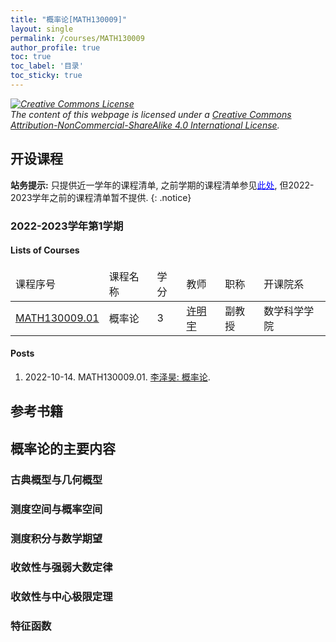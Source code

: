 ```yaml
---
title: "概率论[MATH130009]"
layout: single
permalink: /courses/MATH130009
author_profile: true
toc: true
toc_label: '目录'
toc_sticky: true
---
```


<div class="notice--warning">
  <p><i><a rel="license" href="http://creativecommons.org/licenses/by-nc-sa/4.0/"><img alt="Creative Commons License" style="border-width:0" src="https://i.creativecommons.org/l/by-nc-sa/4.0/88x31.png" /></a><br /> The content of this webpage is licensed under a <a rel="license" href="http://creativecommons.org/licenses/by-nc-sa/4.0/">Creative Commons Attribution-NonCommercial-ShareAlike 4.0 International License</a>.</i></p>
</div>

## 开设课程

**站务提示:** 只提供近一学年的课程清单, 之前学期的课程清单参见<a href='https://fdu-math.github.io/courses/MATH130009/courses-archived' style='color: blue; text-decoration: underline;'>此处</a>, 但2022-2023学年之前的课程清单暂不提供.
{: .notice}

### 2022-2023学年第1学期

#### Lists of Courses

<div style='text-align: center;' id='MATH130009_2223F'> 
    <table id='MATH130009_2223F_table'>
        <thead>
            <tr>
                <td>课程序号</td>
                <td>课程名称</td>
                <td>学分</td>
                <td>教师</td>
                <td>职称</td>
                <td>开课院系</td>
            </tr>
        </thead>
        <tbody>
            <tr>
                <td><a href='https://fdu-math.github.io/courses/class-id/MATH130009-01'>MATH130009.01</a></td>
                <td>概率论</td>
                <td>3</td>
                <td><a href='https://fdu-math.github.io/teachers/许明宇'>许明宇</a></td>
                <td>副教授</td>
                <td>数学科学学院</td>
            </tr>
        </tbody>
    </table>
</div>

#### Posts

1. 2022-10-14. MATH130009.01. <a href='https://fdu-math.github.io/学习经验/概率论/李泽昊_概率论' style = 'corlor: black; text-decoration: underline;'>李泽昊: 概率论</a>.

## 参考书籍


## 概率论的主要内容

### 古典概型与几何概型

### 测度空间与概率空间

### 测度积分与数学期望

### 收敛性与强弱大数定律

### 收敛性与中心极限定理

### 特征函数


